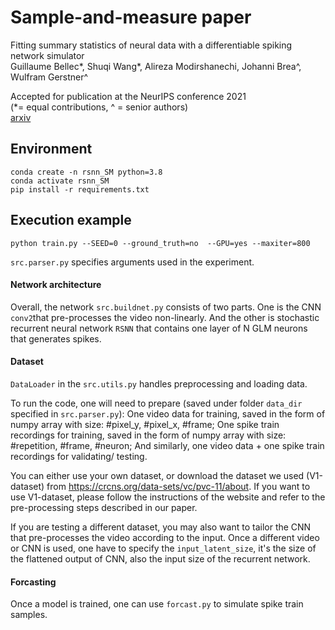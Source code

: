 # Sample-and-measure paper

Fitting summary statistics of neural data with a differentiable spiking network simulator  
Guillaume Bellec*, Shuqi Wang*, Alireza Modirshanechi, Johanni Brea^, Wulfram Gerstner^  
  

Accepted for publication at the NeurIPS conference 2021  
(*= equal contributions, ^ = senior authors)  
[arxiv](https://arxiv.org/abs/2106.10064)  

## Environment

```
conda create -n rsnn_SM python=3.8
conda activate rsnn_SM
pip install -r requirements.txt
```

## Execution example

```
python train.py --SEED=0 --ground_truth=no  --GPU=yes --maxiter=800
```


`src.parser.py` specifies arguments used in the experiment.


#### Network architecture

Overall, the network `src.buildnet.py` consists of two parts. One is the CNN `conv2`that pre-processes the video non-linearly. And the other is stochastic recurrent neural network `RSNN` that contains one layer of N GLM neurons that generates spikes.


#### Dataset

`DataLoader` in the `src.utils.py` handles preprocessing and loading data.

To run the code, one will need to prepare (saved under folder `data_dir` specified in `src.parser.py`):
One video data for training, saved in the form of numpy array with size: #pixel_y, #pixel_x, #frame; 
One spike train recordings for training, saved in the form of numpy array with size: #repetition, #frame, #neuron;
And similarly, one video data + one spike train recordings for validating/ testing.

You can either use your own dataset, or download the dataset we used (V1-dataset) from https://crcns.org/data-sets/vc/pvc-11/about.
If you want to use V1-dataset, please follow the instructions of the website and refer to the pre-processing steps described in our paper.

If you are testing a different dataset, you may also want to tailor the CNN that pre-processes the video according to the input.
Once a different video or CNN is used, one have to specify the `input_latent_size`, it's the size of the flattened output of CNN, also the input size of the recurrent network.


#### Forcasting

Once a model is trained, one can use `forcast.py` to simulate spike train samples. 
